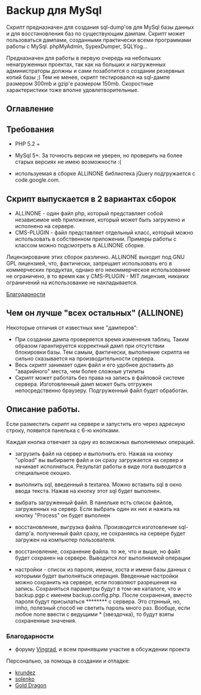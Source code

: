 # Backup для MySql

Скрипт предназначен для создания sql-dump'ов для MySql базы данных и для восстановления баз по существующим дампам. Скрипт может пользоваться дампами, созданными практически всеми программами работы с MySql. phpMyAdmin, SypexDumper, SQLYog...

Предназначен для работы в первую очередь на небольших ненагруженных проектах, так как на больших и нагруженных администраторы должны и сами позаботится о создании резервных копий базы ;)
Тем не менее, скрипт тестировался на sql-дампе размером 300mb и gzip'е размером 150mb. Скоростные характеристики тоже вполне удовлетворительные.

## Оглавление

## Требования

* PHP 5.2 +

* MySql  5+. За точность версии не уверен, но проверить на более старых версиях не имею возможности :(

* используемая в сборке ALLINONE библиотека jQuery подгружается с code.google.com.

## Скрипт выпускается в 2 вариантах сборок

*  ALLINONE - один файл php, который представляет собой независимое web приложение, который может быть загружено и исполнено на сервере.
*  CMS-PLUGIN - файл представляет отдельный класс, который можно использовать в собственном приложении. Примеры работы с классом можно подсмотреть в ALLINONE сборке.

Лицензирование этих сборок различно. ALLINONE выходит под GNU GPL лицензией, что, фактически, запрещает использовать его в коммерческих продуктах, однако его некоммерческое использование не ограничено, в то время как у CMS-PLUGIN - MIT лицензия, никаких ограничений на использование не накладывается.

[Благодарности](#thanks)

## Чем он лучше "всех остальных" (ALLINONE)

Некоторые отличия от известных мне "дамперов":

*   При создании дампа проверяется время изменения таблиц. Таким образом гарантируется корректный дамп при отсутствии блокировки базы. Тем самым, фактически, выполнение скрипта не сильно сказывается на производительности сервера.
*   Весь скрипт занимает один файл и его удобнее доставить до "аварийного" места, чем более сложные утилиты
*   Скрипт может работать без права на запись в файловой системе сервера. Изготовленный дамп может быть отгружен непосредственно браузеру. Подгруженный файл будет обработан.

## Описание работы.

Если разместить скрипт на сервере и запустить его через адресную строку, появится панелька с 6-ю кнопками.

Каждая кнопка отвечает за одну из возможных выполняемых операций.

* загрузить файл на сервер и выполнить его. Нажав на кнопку "upload" вы выбираете файл и он сразу загружается на сервер и начинает исполняться. Результат работы в виде лога выводится в специальное окошко.

* выполнить sql, введенный в textarea. Можно вставить sql в окно ввода текста. Нажав на кнопку этот sql будет выполнен.

* выбрать загруженный файл. В панельке есть список файлов, загруженных на сервер. Если выбрать один их них и нажать на кнопку "Process" он будет выполнен

* восстановление, выгрузка файла. Производится изготовление sql-damp'а. полученный файл сразу, не сохраняясь на сервере будет загружен на компьютер пользователя.

* восстановление, сохранение файла. то же, что и выше, но файл будет сохранен на сервере. Выводится лог выполняемой операции

* настройки - список из пароля, имени, хоста и имени базы данных с которыми будет выполняться операция.  Введенные настройки можно сохранить на сервере, если позволяют разрешения на запись. Сохраняться параметры будут в том-же каталоге, что и backup.pgp с именем backup.config.php. После сохранения, вместо пароля будут присылаться ******** с сервера. Это стрнный, но, imho, полезный способ не светить пароль много раз. Вообще, если любое поле ввести с ведущими * (звездочка), то будут взяты сохраненные значения.

### Благодарности<a name="thanks"/>

*   форуму [Vingrad](http://forum.vingrad.ru), и всем принявшим участие в обсуждении проекта

Персонально, за помощь в создании и отладке:

* [krundez](https://github.com/krundetz)
* [solenko](http://forum.vingrad.ru/users/solenko)
* [Gold Dragon](http://forum.vingrad.ru/users/Gold%20Dragon)
